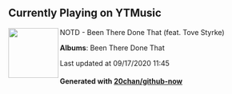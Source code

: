 ## Currently Playing on YTMusic

[<img align="left" width="100" src="https://lh3.googleusercontent.com/zt4BOkzs2jnOsP0daW082022lPgD0zklqGPUb2Y80CraTLE1FPwylQ2CLlVMMgsxzyFJqmu-kOEhCTOZ">](https://music.youtube.com/channel/UCJKSdusIzLEyV-LQKAY3UJA)

NOTD - Been There Done That (feat. Tove Styrke)

**Albums**: Been There Done That

Last updated at 09/17/2020 11:45

#### Generated with [20chan/github-now](https://github.com/20chan/github-now)


<!--
**20chan/20chan** is a ✨ _special_ ✨ repository because its `README.md` (this file) appears on your GitHub profile.

Here are some ideas to get you started:

- 🔭 I’m currently working on ...
- 🌱 I’m currently learning ...
- 👯 I’m looking to collaborate on ...
- 🤔 I’m looking for help with ...
- 💬 Ask me about ...
- 📫 How to reach me: ...
- 😄 Pronouns: ...
- ⚡ Fun fact: ...
-->
